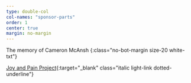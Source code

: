 ```yaml
---
type: double-col
col-names: "sponsor-parts"
order: 1
center: true
margin: no-margin
---
```


The memory of Cameron McAnsh
{:class="no-bot-margin size-20 white-txt"}

[Joy and Pain Project](http://mojofoundation.org){:target="_blank" class="italic light-link dotted-underline"}

